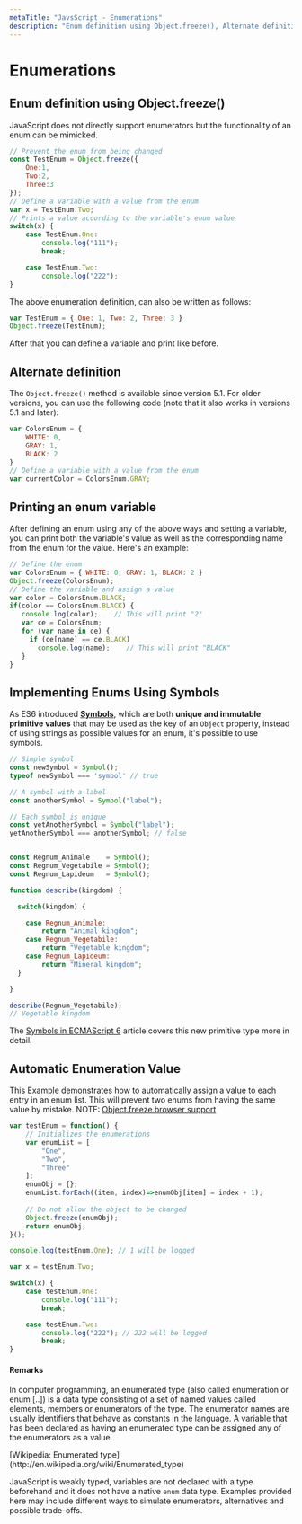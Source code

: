 ```yaml
---
metaTitle: "JavsScript - Enumerations"
description: "Enum definition using Object.freeze(), Alternate definition, Printing an enum variable, Implementing Enums Using Symbols, Automatic Enumeration Value"
---
```


# Enumerations




## Enum definition using Object.freeze()


JavaScript does not directly support enumerators but the functionality of an enum can be mimicked.

```js
// Prevent the enum from being changed
const TestEnum = Object.freeze({
    One:1,
    Two:2,
    Three:3
});
// Define a variable with a value from the enum
var x = TestEnum.Two;
// Prints a value according to the variable's enum value
switch(x) {
    case TestEnum.One:
        console.log("111");
        break;

    case TestEnum.Two:
        console.log("222");
}

```

The above enumeration definition, can also be written as follows:

```js
var TestEnum = { One: 1, Two: 2, Three: 3 }
Object.freeze(TestEnum);

```

After that you can define a variable and print like before.



## Alternate definition


The `Object.freeze()` method is available since version 5.1. For older versions, you can use the following code (note that it also works in versions 5.1 and later):

```js
var ColorsEnum = {
    WHITE: 0,
    GRAY: 1,
    BLACK: 2
}
// Define a variable with a value from the enum
var currentColor = ColorsEnum.GRAY;

```



## Printing an enum variable


After defining an enum using any of the above ways and setting a variable, you can print both the variable's value as well as the corresponding name from the enum for the value. Here's an example:

```js
// Define the enum
var ColorsEnum = { WHITE: 0, GRAY: 1, BLACK: 2 }
Object.freeze(ColorsEnum);
// Define the variable and assign a value
var color = ColorsEnum.BLACK;
if(color == ColorsEnum.BLACK) {
   console.log(color);    // This will print "2"
   var ce = ColorsEnum;
   for (var name in ce) {
     if (ce[name] == ce.BLACK)
       console.log(name);    // This will print "BLACK"
   } 
}

```



## Implementing Enums Using Symbols


As ES6 introduced [**Symbols**](https://developer.mozilla.org/en/docs/Web/JavaScript/Reference/Global_Objects/Symbol), which are both **unique and immutable primitive values** that may be used as the key of an `Object` property, instead of using strings as possible values for an enum, it's possible to use symbols.

```js
// Simple symbol
const newSymbol = Symbol();
typeof newSymbol === 'symbol' // true

// A symbol with a label
const anotherSymbol = Symbol("label");

// Each symbol is unique
const yetAnotherSymbol = Symbol("label");
yetAnotherSymbol === anotherSymbol; // false


const Regnum_Animale    = Symbol();
const Regnum_Vegetabile = Symbol();
const Regnum_Lapideum   = Symbol();

function describe(kingdom) {

  switch(kingdom) {

    case Regnum_Animale:
        return "Animal kingdom";
    case Regnum_Vegetabile:
        return "Vegetable kingdom";
    case Regnum_Lapideum:
        return "Mineral kingdom";
  }

}

describe(Regnum_Vegetabile);
// Vegetable kingdom

```

The [Symbols in ECMAScript 6](http://www.2ality.com/2014/12/es6-symbols.html) article covers this new primitive type more in detail.



## Automatic Enumeration Value


This Example demonstrates how to automatically assign a value to each entry in an enum list. This will prevent two enums from having the same value by mistake. NOTE: [Object.freeze browser support](https://developer.mozilla.org/en-US/docs/Web/JavaScript/Reference/Global_Objects/Object/freeze)

```js
var testEnum = function() {
    // Initializes the enumerations
    var enumList = [
        "One",
        "Two",
        "Three"
    ];
    enumObj = {};
    enumList.forEach((item, index)=>enumObj[item] = index + 1); 
    
    // Do not allow the object to be changed
    Object.freeze(enumObj);
    return enumObj;
}();

console.log(testEnum.One); // 1 will be logged

var x = testEnum.Two;

switch(x) {
    case testEnum.One:
        console.log("111");
        break;

    case testEnum.Two:
        console.log("222"); // 222 will be logged
        break;
}

```



#### Remarks


> 
<p>In computer programming, an enumerated type (also called enumeration
or enum [..]) is a data type consisting of a set of named values
called elements, members or enumerators of the type. The enumerator
names are usually identifiers that behave as constants in the
language. A variable that has been declared as having an enumerated
type can be assigned any of the enumerators as a value.</p>
[Wikipedia: Enumerated type](http://en.wikipedia.org/wiki/Enumerated_type)


JavaScript is weakly typed, variables are not declared with a type beforehand and it does not have a native `enum` data type. Examples provided here may include different ways to simulate enumerators, alternatives and possible trade-offs.

